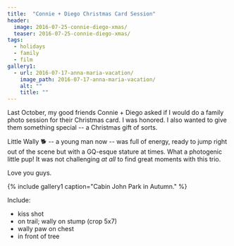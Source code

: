 ```yaml
---
title:  "Connie + Diego Christmas Card Session"
header:
  image: 2016-07-25-connie-diego-xmas/
  teaser: 2016-07-25-connie-diego-xmas/
tags: 
  - holidays
  - family
  - film
gallery1:
  - url: 2016-07-17-anna-maria-vacation/
    image_path: 2016-07-17-anna-maria-vacation/
    alt: ""
    title: ""
---
```


Last October, my good friends Connie + Diego asked if I would do a family photo session for their Christmas card. I was honored. I also wanted to give them something special -- a Christmas gift of sorts.

Little Wally :dog2: -- a young man now -- was full of energy, ready to jump right out of the scene but with a GQ-esque stature at times. What a photogenic little pup! It was not challenging *at all* to find great moments with this trio.

Love you guys.

{% include gallery1 caption="Cabin John Park in Autumn." %}

Include:
  - kiss shot
  - on trail; wally on stump (crop 5x7)
  - wally paw on chest
  - in front of tree

